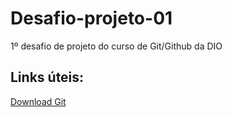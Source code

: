 # Desafio-projeto-01
1º desafio de projeto do curso de Git/Github da DIO


## Links úteis:

[Download Git](https://git-scm.com/downloads)
